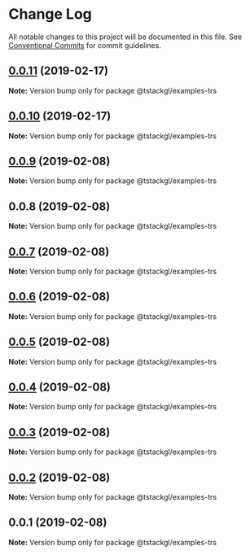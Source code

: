 # Change Log

All notable changes to this project will be documented in this file.
See [Conventional Commits](https://conventionalcommits.org) for commit guidelines.

## [0.0.11](https://github.com/nkint/tstackgl/compare/@tstackgl/examples-trs@0.0.10...@tstackgl/examples-trs@0.0.11) (2019-02-17)

**Note:** Version bump only for package @tstackgl/examples-trs





## [0.0.10](https://github.com/nkint/tstackgl/compare/@tstackgl/examples-trs@0.0.9...@tstackgl/examples-trs@0.0.10) (2019-02-17)

**Note:** Version bump only for package @tstackgl/examples-trs





## [0.0.9](https://github.com/nkint/tstackgl/compare/@tstackgl/examples-trs@0.0.8...@tstackgl/examples-trs@0.0.9) (2019-02-08)

**Note:** Version bump only for package @tstackgl/examples-trs





## 0.0.8 (2019-02-08)

**Note:** Version bump only for package @tstackgl/examples-trs





## [0.0.7](https://github.com/nkint/tstackgl/compare/@tstackgl/examples-trs@0.0.3...@tstackgl/examples-trs@0.0.7) (2019-02-08)

**Note:** Version bump only for package @tstackgl/examples-trs





## [0.0.6](https://github.com/nkint/tstackgl/compare/@tstackgl/examples-trs@0.0.3...@tstackgl/examples-trs@0.0.6) (2019-02-08)

**Note:** Version bump only for package @tstackgl/examples-trs





## [0.0.5](https://github.com/nkint/tstackgl/compare/@tstackgl/examples-trs@0.0.3...@tstackgl/examples-trs@0.0.5) (2019-02-08)

**Note:** Version bump only for package @tstackgl/examples-trs





## [0.0.4](https://github.com/nkint/tstackgl/compare/@tstackgl/examples-trs@0.0.3...@tstackgl/examples-trs@0.0.4) (2019-02-08)

**Note:** Version bump only for package @tstackgl/examples-trs





## [0.0.3](https://github.com/nkint/tstackgl/compare/@tstackgl/examples-trs@0.0.2...@tstackgl/examples-trs@0.0.3) (2019-02-08)

**Note:** Version bump only for package @tstackgl/examples-trs





## [0.0.2](https://github.com/nkint/tstackgl/compare/@tstackgl/examples-trs@0.0.1...@tstackgl/examples-trs@0.0.2) (2019-02-08)

**Note:** Version bump only for package @tstackgl/examples-trs





## 0.0.1 (2019-02-08)

**Note:** Version bump only for package @tstackgl/examples-trs
